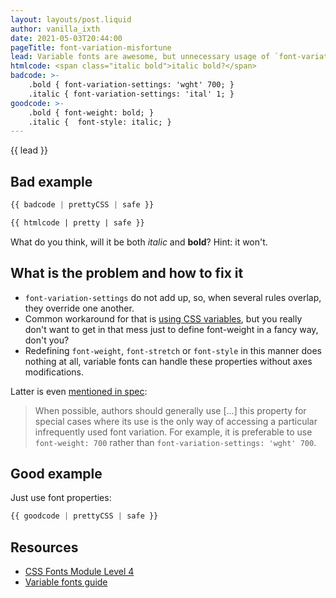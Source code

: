 ```yaml
---
layout: layouts/post.liquid
author: vanilla_ixth
date: 2021-05-03T20:44:00
pageTitle: font-variation-misfortune
lead: Variable fonts are awesome, but unnecessary usage of `font-variation-settings` will eventually break your styles.
htmlcode: <span class="italic bold">italic bold?</span>
badcode: >-
    .bold { font-variation-settings: 'wght' 700; }
    .italic { font-variation-settings: 'ital' 1; }
goodcode: >-
    .bold { font-weight: bold; }
    .italic {  font-style: italic; }
---
```


<div class='article-section'>

{{ lead }}

## Bad example

```css
{{ badcode | prettyCSS | safe }}
```

```html
{{ htmlcode | pretty | safe }}
```

What do you think, will it be both _italic_ and __bold__? Hint: it won't.

</div>

<div class='article-section list-section'>

## What is the problem and how to fix it

- `font-variation-settings` do not add up, so, when several rules overlap, they override one another.
- Common workaround for that is [using CSS variables](https://developer.mozilla.org/en-US/docs/Web/CSS/CSS_Fonts/Variable_Fonts_Guide#notes), but you really don't want to get in that mess just to define font-weight in a fancy way, don't you?
- Redefining `font-weight`, `font-stretch` or `font-style` in this manner does nothing at all, variable fonts can handle these properties without axes modifications. 
  
Latter is even [mentioned in spec](https://www.w3.org/TR/css-fonts-4/#font-variation-settings-def):
> When possible, authors should generally use […] this property for special cases where its use is the only way of accessing a particular infrequently used font variation. For example, it is preferable to use `font-weight: 700` rather than `font-variation-settings: 'wght' 700`.
</div>

<div class='article-section'>

## Good example

Just use font properties:

```css
{{ goodcode | prettyCSS | safe }}
```
</div>

<div class='article-section resources-section'>

## Resources
- [CSS Fonts Module Level 4](https://www.w3.org/TR/css-fonts-4/#font-variation-settings-def)
- [Variable fonts guide](https://developer.mozilla.org/en-US/docs/Web/CSS/CSS_Fonts/Variable_Fonts_Guide)
</div>
